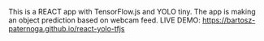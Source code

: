 This is a REACT app with TensorFlow.js and YOLO tiny. The app is making an object prediction based on webcam feed.
LIVE DEMO: https://bartosz-paternoga.github.io/react-yolo-tfjs
